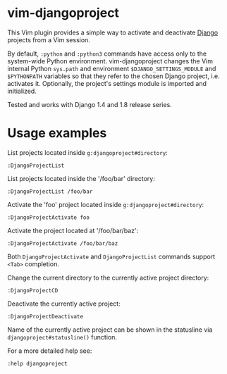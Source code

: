 vim-djangoproject
=================

This Vim plugin provides a simple way to activate and deactivate
[Django](https://www.djangoproject.com/) projects from a Vim session.

By default, `:python` and `:python3` commands have access only to the
system-wide Python environment. vim-djangoproject changes the Vim internal
Python `sys.path` and environment `$DJANGO_SETTINGS_MODULE` and `$PYTHONPATH`
variables so that they refer to the chosen Django project, i.e. activates it.
Optionally, the project's settings module is imported and initialized.

Tested and works with Django 1.4 and 1.8 release series.

Usage examples
==============

List projects located inside `g:djangoproject#directory`:

    :DjangoProjectList

List projects located inside the '/foo/bar' directory:

    :DjangoProjectList /foo/bar

Activate the 'foo' project located inside `g:djangoproject#directory`:

    :DjangoProjectActivate foo

Activate the project located at '/foo/bar/baz':

    :DjangoProjectActivate /foo/bar/baz

Both `DjangoProjectActivate` and `DjangoProjectList` commands support `<Tab>`
completion.

Change the current directory to the currently active project directory:

    :DjangoProjectCD

Deactivate the currently active project:

    :DjangoProjectDeactivate

Name of the currently active project can be shown in the statusline via
`djangoproject#statusline()` function.

For a more detailed help see:

    :help djangoproject
